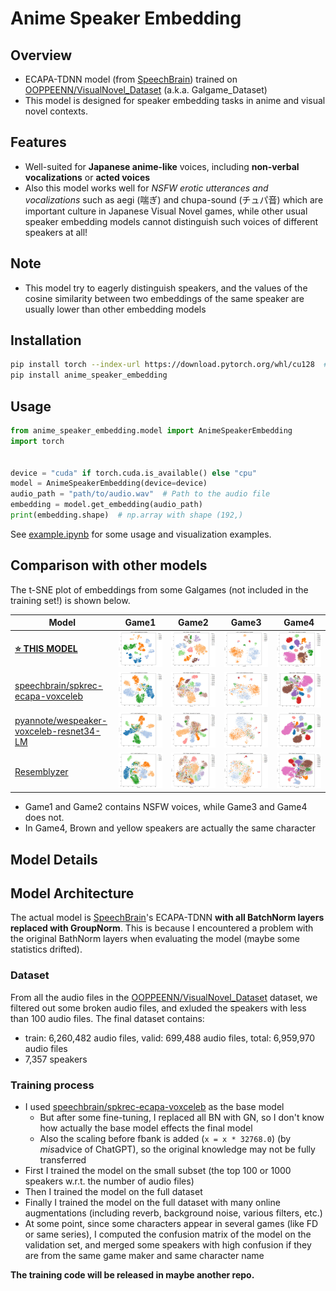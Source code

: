 # Anime Speaker Embedding

## Overview

- ECAPA-TDNN model (from [SpeechBrain](https://github.com/speechbrain/speechbrain)) trained on [OOPPEENN/VisualNovel_Dataset](https://huggingface.co/datasets/OOPPEENN/VisualNovel_Dataset) (a.k.a. Galgame_Dataset)
- This model is designed for speaker embedding tasks in anime and visual novel contexts.

## Features

- Well-suited for **Japanese anime-like** voices, including **non-verbal vocalizations** or **acted voices**
- Also this model works well for *NSFW erotic utterances and vocalizations* such as aegi (喘ぎ) and chupa-sound (チュパ音) which are important culture in Japanese Visual Novel games, while other usual speaker embedding models cannot distinguish such voices of different speakers at all!

## Note

- This model try to eagerly distinguish speakers, and the values of the cosine similarity between two embeddings of the same speaker are usually lower than other embedding models

## Installation

```bash
pip install torch --index-url https://download.pytorch.org/whl/cu128  # if you want to use GPU
pip install anime_speaker_embedding
```

## Usage

```python
from anime_speaker_embedding.model import AnimeSpeakerEmbedding
import torch


device = "cuda" if torch.cuda.is_available() else "cpu"
model = AnimeSpeakerEmbedding(device=device)
audio_path = "path/to/audio.wav"  # Path to the audio file
embedding = model.get_embedding(audio_path)
print(embedding.shape)  # np.array with shape (192,)
```

See [example.ipynb](example.ipynb) for some usage and visualization examples.

## Comparison with other models

The t-SNE plot of embeddings from some Galgames (not included in the training set!) is shown below.

| Model | Game1 | Game2 | Game3 | Game4 |
|-------|-------|-------|-------|-------|
| [**⭐ THIS MODEL**](https://huggingface.co/litagin/litagin/anime_speaker_embedding_ecapa_tdnn_groupnorm) | ![game1](https://raw.githubusercontent.com/litagin02/anime_speaker_embedding/refs/heads/main/assets/anime_1.jpg) | ![game2](https://raw.githubusercontent.com/litagin02/anime_speaker_embedding/refs/heads/main/assets/anime_2.jpg) | ![game3](https://raw.githubusercontent.com/litagin02/anime_speaker_embedding/refs/heads/main/assets/anime_3.jpg) | ![game4](https://raw.githubusercontent.com/litagin02/anime_speaker_embedding/refs/heads/main/assets/anime_4.jpg) |
| [speechbrain/spkrec-ecapa-voxceleb](https://huggingface.co/speechbrain/spkrec-ecapa-voxceleb) | ![game1](https://raw.githubusercontent.com/litagin02/anime_speaker_embedding/refs/heads/main/assets/vanilla_1.jpg) | ![game2](https://raw.githubusercontent.com/litagin02/anime_speaker_embedding/refs/heads/main/assets/vanilla_2.jpg) | ![game3](https://raw.githubusercontent.com/litagin02/anime_speaker_embedding/refs/heads/main/assets/vanilla_3.jpg) | ![game4](https://raw.githubusercontent.com/litagin02/anime_speaker_embedding/refs/heads/main/assets/vanilla_4.jpg) |
| [pyannote/wespeaker-voxceleb-resnet34-LM](https://huggingface.co/pyannote/wespeaker-voxceleb-resnet34-LM) | ![game1](https://raw.githubusercontent.com/litagin02/anime_speaker_embedding/refs/heads/main/assets/resnet34_1.jpg) | ![game2](https://raw.githubusercontent.com/litagin02/anime_speaker_embedding/refs/heads/main/assets/resnet34_2.jpg) | ![game3](https://raw.githubusercontent.com/litagin02/anime_speaker_embedding/refs/heads/main/assets/resnet34_3.jpg) | ![game4](https://raw.githubusercontent.com/litagin02/anime_speaker_embedding/refs/heads/main/assets/resnet34_4.jpg) |
| [Resemblyzer](https://github.com/resemble-ai/Resemblyzer) | ![game1](https://raw.githubusercontent.com/litagin02/anime_speaker_embedding/refs/heads/main/assets/resemblyzer_1.jpg) | ![game2](https://raw.githubusercontent.com/litagin02/anime_speaker_embedding/refs/heads/main/assets/resemblyzer_2.jpg) | ![game3](https://raw.githubusercontent.com/litagin02/anime_speaker_embedding/refs/heads/main/assets/resemblyzer_3.jpg) | ![game4](https://raw.githubusercontent.com/litagin02/anime_speaker_embedding/refs/heads/main/assets/resemblyzer_4.jpg) |


- Game1 and Game2 contains NSFW voices, while Game3 and Game4 does not.
- In Game4, Brown and yellow speakers are actually the same character

## Model Details

## Model Architecture

The actual model is [SpeechBrain](https://github.com/speechbrain/speechbrain)'s ECAPA-TDNN **with all BatchNorm layers replaced with GroupNorm**. This is because I encountered a problem with the original BathNorm layers when evaluating the model (maybe some statistics drifted).

### Dataset

From all the audio files in the [OOPPEENN/VisualNovel_Dataset](https://huggingface.co/datasets/OOPPEENN/VisualNovel_Dataset) dataset, we filtered out some broken audio files, and exluded the speakers with less than 100 audio files. The final dataset contains:

- train: 6,260,482 audio files, valid: 699,488 audio files, total: 6,959,970 audio files
- 7,357 speakers

### Training process

- I used [speechbrain/spkrec-ecapa-voxceleb](https://huggingface.co/speechbrain/spkrec-ecapa-voxceleb) as the base model
    - But after some fine-tuning, I replaced all BN with GN, so I don't know how actually the base model effects the final model
    - Also the scaling before fbank is added (`x = x * 32768.0`) (by *mis*advice of ChatGPT), so the original knowledge may not be fully transferred
- First I trained the model on the small subset (the top 100 or 1000 speakers w.r.t. the number of audio files)
- Then I trained the model on the full dataset
- Finally I trained the model on the full dataset with many online augmentations (including reverb, background noise, various filters, etc.)
- At some point, since some characters appear in several games (like FD or same series), I computed the confusion matrix of the model on the validation set, and merged some speakers with high confusion if they are from the same game maker and same character name

**The training code will be released in maybe another repo.**
